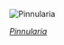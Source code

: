 
![Pinnularia](https://upload.wikimedia.org/wikipedia/commons/thumb/7/76/Pinnularia_major.jpg/525px-Pinnularia_major.jpg)

*[Pinnularia](https://wikipedia.org/wiki/File:Pinnularia_major.jpg)*
